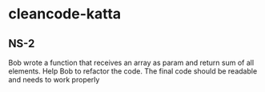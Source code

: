 # cleancode-katta

## NS-2
Bob wrote a function that receives an array as param and return sum of all elements.
Help Bob to refactor the code. The final code should be readable and needs to work properly